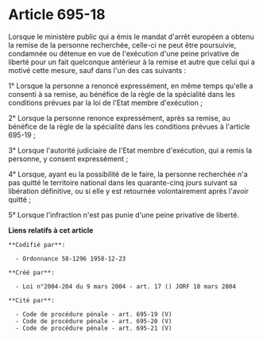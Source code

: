 # Article 695-18

Lorsque le ministère public qui a émis le mandat d'arrêt européen a obtenu la remise de la personne recherchée, celle-ci ne
peut être poursuivie, condamnée ou détenue en vue de l'exécution d'une peine privative de liberté pour un fait quelconque
antérieur à la remise et autre que celui qui a motivé cette mesure, sauf dans l'un des cas suivants : 

1° Lorsque la personne a renoncé expressément, en même temps qu'elle a consenti à sa remise, au bénéfice de la règle de la
spécialité dans les conditions prévues par la loi de l'Etat membre d'exécution ; 

2° Lorsque la personne renonce expressément, après sa remise, au bénéfice de la règle de la spécialité dans les conditions
prévues à l'article 695-19 ; 

3° Lorsque l'autorité judiciaire de l'Etat membre d'exécution, qui a remis la personne, y consent expressément ; 

4° Lorsque, ayant eu la possibilité de le faire, la personne recherchée n'a pas quitté le territoire national dans les
quarante-cinq jours suivant sa libération définitive, ou si elle y est retournée volontairement après l'avoir quitté ; 

5° Lorsque l'infraction n'est pas punie d'une peine privative de liberté.

**Liens relatifs à cet article**

	**Codifié par**:

	  - Ordonnance 58-1296 1958-12-23

	**Créé par**:

	  - Loi n°2004-204 du 9 mars 2004 - art. 17 () JORF 10 mars 2004

	**Cité par**:

	  - Code de procédure pénale - art. 695-19 (V)
	  - Code de procédure pénale - art. 695-20 (V)
	  - Code de procédure pénale - art. 695-21 (V)
